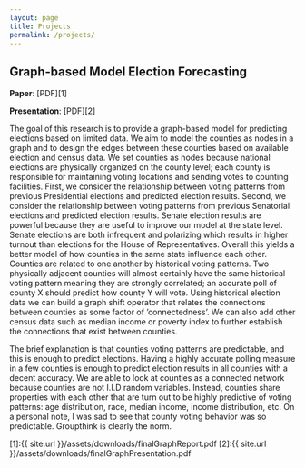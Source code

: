 ```yaml
---
layout: page
title: Projects
permalink: /projects/
---
```



## Graph-based Model Election Forecasting

**Paper**: [PDF][1]

**Presentation**: [PDF][2]

The goal of this research is to provide a graph-based model for predicting elections based on limited data.
We aim to model the counties as nodes in a graph and to design the edges between these counties based
on available election and census data. We set counties as nodes because national elections are physically
organized on the county level; each county is responsible for maintaining voting locations and sending votes
to counting facilities. First, we consider the relationship between voting patterns from previous Presidential
elections and predicted election results. Second, we consider the relationship between voting patterns from
previous Senatorial elections and predicted election results. Senate election results are powerful because they
are useful to improve our model at the state level. Senate elections are both infrequent and polarizing which
results in higher turnout than elections for the House of Representatives. Overall this yields a better model
of how counties in the same state influence each other. Counties are related to one another by historical
voting patterns. Two physically adjacent counties will almost certainly have the same historical voting pattern
meaning they are strongly correlated; an accurate poll of county X should predict how county Y will
vote. Using historical election data we can build a graph shift operator that relates the connections between
counties as some factor of ’connectedness’. We can also add other census data such as median income or
poverty index to further establish the connections that exist between counties.

The brief explanation is that counties voting patterns are predictable, and this is enough to predict elections. Having a highly accurate polling measure in a few counties is enough to predict election results in all counties with a decent accuracy. We are able to look at counties as a connected network because counties are not I.I.D random variables. Instead, counties share properties with each other that are turn out to be highly predictive of voting patterns: age distribution, race, median income, income distribution, etc. On a personal note, I was sad to see that county voting behavior was so predictable. Groupthink is clearly the norm.

[1]:{{ site.url }}/assets/downloads/finalGraphReport.pdf
[2]:{{ site.url }}/assets/downloads/finalGraphPresentation.pdf
